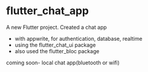 # flutter_chat_app

A new Flutter project.
Created a chat app

- with appwrite, for authentication, database, realtime
- using the flutter_chat_ui package
- also used the flutter_bloc package

coming soon-
local chat app(bluetooth or wifi)
